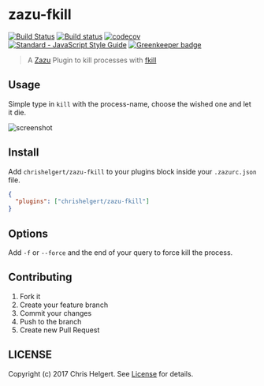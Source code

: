 # zazu-fkill

[![Build Status](https://travis-ci.org/chrishelgert/zazu-fkill.svg?branch=master)](https://travis-ci.org/chrishelgert/zazu-fkill)
[![Build status](https://ci.appveyor.com/api/projects/status/i50fi6ku8l9rotnq?svg=true)](https://ci.appveyor.com/project/chrishelgert/zazu-fkill)
[![codecov](https://codecov.io/gh/chrishelgert/zazu-fkill/branch/master/graph/badge.svg)](https://codecov.io/gh/chrishelgert/zazu-fkill)
[![Standard - JavaScript Style Guide](https://img.shields.io/badge/code_style-standard-brightgreen.svg)](https://standardjs.com)
[![Greenkeeper badge](https://badges.greenkeeper.io/chrishelgert/zazu-fkill.svg)](https://greenkeeper.io/)

> A [Zazu](https://github.com/tinytacoteam/zazu) Plugin to kill processes with [fkill](https://github.com/sindresorhus/fkill)

## Usage

Simple type in `kill` with the process-name, choose the wished one and let it die.

![screenshot](./screenshot.png)

## Install

Add `chrishelgert/zazu-fkill` to your plugins block inside your `.zazurc.json` file.

```json
{
  "plugins": ["chrishelgert/zazu-fkill"]
}
```

## Options

Add `-f` or `--force` and the end of your query to force kill the process.

## Contributing

1. Fork it
2. Create your feature branch
3. Commit your changes
4. Push to the branch
5. Create new Pull Request

## LICENSE

Copyright (c) 2017 Chris Helgert. See [License](./LICENSE) for details.
